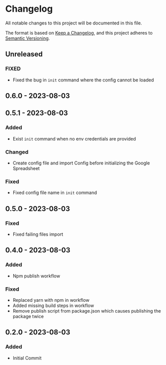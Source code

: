 # Changelog

All notable changes to this project will be documented in this file.

The format is based on [Keep a Changelog](https://keepachangelog.com/en/1.0.0/),
and this project adheres to [Semantic Versioning](https://semver.org/spec/v2.0.0.html).

## Unreleased

### FIXED

- Fixed the bug in `init` command where the config cannot be loaded

## 0.6.0 - 2023-08-03

## 0.5.1 - 2023-08-03

### Added

- Exist `init` command when no env credentials are provided

### Changed

- Create config file and import Config before initializing the Google Spreadsheet

### Fixed

- Fixed config file name in `init` command

## 0.5.0 - 2023-08-03

### Fixed

- Fixed failing files import

## 0.4.0 - 2023-08-03

### Added

- Npm publish workflow

### Fixed

- Replaced yarn with npm in workflow
- Added missing build steps in workflow
- Remove publish script from package.json which causes publishing the package twice

## 0.2.0 - 2023-08-03

### Added

- Initial Commit
